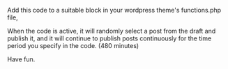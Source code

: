 Add this code to a suitable block in your wordpress theme's functions.php file,

When the code is active, it will randomly select a post from the draft and publish it, and it will continue to publish posts continuously for the time period you specify in the code. (480 minutes)

Have fun.
